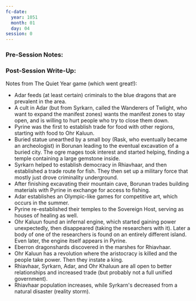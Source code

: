 ```yaml
---
fc-date:
  year: 1051
  month: 01
  day: 04
session: 0
---
```


### Pre-Session Notes:



### Post-Session Write-Up:

Notes from The Quiet Year game (which went great!):
* Adar feeds (at least certain) criminals to the blue dragons that are prevalent in the area.
* A cult in Adar (but from Syrkarn, called the Wanderers of Twlight, who want to expand the manifest zones) wants the manifest zones to stay open, and is willing to hurt people who try to close them down.
* Pyrine was the first to establish trade for food with other regions, starting with food to Ohr Kaluun.
* Buried statue unearthed by a small boy (Rask, who eventually became an archeologist) in Borunan leading to the eventual excavation of a buried city. The ogre mages took interest and started helping, finding a temple containing a large gemstone inside.
* Syrkarn helped to establish democracy in Rhiavhaar, and then established a trade route for fish. They then set up a military force that mostly just drove criminality underground.
* After finishing excavating their mountain cave, Borunan trades building materials with Pyrine in exchange for access to fishing.
* Adar establishes an Olympic-like games for competitive art, which occurs in the summer.
* Pyrine re-established their temples to the Sovereign Host, serving as houses of healing as well.
* Ohr Kaluun found an infernal engine, which started gaining power unexpectedly, then disappeared (taking the researchers with it). Later a body of one of the researchers is found on an entirely different island. Even later, the engine itself appears in Pyrine.
* Eberron dragonshards discovered in the marshes for Rhiavhaar.
* Ohr Kaluun has a revolution where the aristocracy is killed and the people take power. Then they instate a king.
* Rhiavhaar, Syrkarn, Adar, and Ohr Khaluun are all open to better relationships and increased trade (but probably not a full unified government).
* Rhiavhaar population increases, while Syrkarn's decreased from a natural disaster (reality storm).
